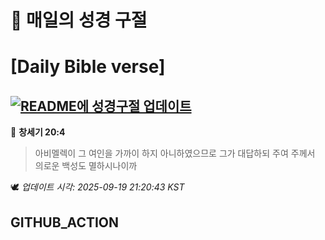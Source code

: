 # 🙏 매일의 성경 구절
# [Daily Bible verse]
## [![README에 성경구절 업데이트](https://github.com/DONGSUKA/first_test/actions/workflows/update-readme-bible.yml/badge.svg)](https://github.com/DONGSUKA/first_test/actions/workflows/update-readme-bible.yml)
<!-- START_BIBLE_VERSE -->
📖 **창세기 20:4**
> 아비멜렉이 그 여인을 가까이 하지 아니하였으므로 그가 대답하되 주여 주께서 의로운 백성도 멸하시나이까

🕊️ _업데이트 시각: 2025-09-19 21:20:43 KST_
  <!-- END_BIBLE_VERSE -->
## GITHUB_ACTION
